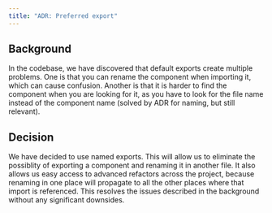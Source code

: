 ```yaml
---
title: "ADR: Preferred export"
---
```


## Background

In the codebase, we have discovered that default exports create multiple problems. One is that you can rename the component when importing it, which can cause confusion. Another is that it is harder to find the component when you are looking for it, as you have to look for the file name instead of the component name (solved by ADR for naming, but still relevant).

## Decision

We have decided to use named exports. This will allow us to eliminate the possiblity of exporting a component and renaming it in another file. It also allows us easy access to advanced refactors across the project, because renaming in one place will propagate to all the other places where that import is referenced. This resolves the issues described in the background without any significant downsides.
